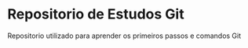 #  Repositorio de Estudos Git

Repositorio utilizado para aprender os primeiros passos e comandos Git